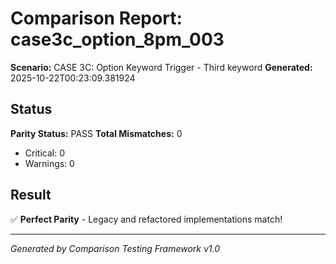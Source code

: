 # Comparison Report: case3c_option_8pm_003
**Scenario:** CASE 3C: Option Keyword Trigger - Third keyword
**Generated:** 2025-10-22T00:23:09.381924

## Status
**Parity Status:** PASS
**Total Mismatches:** 0
  - Critical: 0
  - Warnings: 0

## Result
✅ **Perfect Parity** - Legacy and refactored implementations match!

---
*Generated by Comparison Testing Framework v1.0*